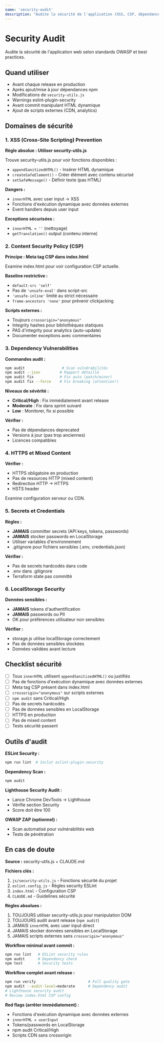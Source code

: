 ```yaml
---
name: 'security-audit'
description: "Audite la sécurité de l'application (XSS, CSP, dépendances vulnérables, CORS). Utiliser avant release, après ajout dépendances, ou modification security-utils.js"
---
```


# Security Audit

Audite la sécurité de l'application web selon standards OWASP et best practices.

## Quand utiliser

- Avant chaque release en production
- Après ajout/mise à jour dépendances npm
- Modifications de `security-utils.js`
- Warnings eslint-plugin-security
- Avant commit manipulant HTML dynamique
- Ajout de scripts externes (CDN, analytics)

## Domaines de sécurité

### 1. XSS (Cross-Site Scripting) Prevention

**Règle absolue : Utiliser security-utils.js**

Trouve security-utils.js pour voir fonctions disponibles :
- `appendSanitizedHTML()` - Insérer HTML dynamique
- `createSafeElement()` - Créer élément avec contenu sécurisé
- `setSafeMessage()` - Définir texte (pas HTML)

**Dangers :**
- `innerHTML` avec user input → XSS
- Fonctions d'exécution dynamique avec données externes
- Event handlers depuis user input

**Exceptions sécurisées :**
- `innerHTML = ''` (nettoyage)
- `getTranslation()` output (contenu interne)

### 2. Content Security Policy (CSP)

**Principe : Meta tag CSP dans index.html**

Examine index.html pour voir configuration CSP actuelle.

**Baseline restrictive :**
- `default-src 'self'`
- Pas de `'unsafe-eval'` dans script-src
- `'unsafe-inline'` limité au strict nécessaire
- `frame-ancestors 'none'` pour prévenir clickjacking

**Scripts externes :**
- Toujours `crossorigin="anonymous"`
- Integrity hashes pour bibliothèques statiques
- PAS d'integrity pour analytics (auto-update)
- Documenter exceptions avec commentaires

### 3. Dependency Vulnerabilities

**Commandes audit :**

```bash
npm audit                 # Scan vulnérabilités
npm audit --json         # Rapport détaillé
npm audit fix            # Fix auto (patch/minor)
npm audit fix --force    # Fix breaking (attention!)
```

**Niveaux de sévérité :**
- **Critical/High** : Fix immédiatement avant release
- **Moderate** : Fix dans sprint suivant
- **Low** : Monitorer, fix si possible

**Vérifier :**
- Pas de dépendances deprecated
- Versions à jour (pas trop anciennes)
- Licences compatibles

### 4. HTTPS et Mixed Content

**Vérifier :**
- HTTPS obligatoire en production
- Pas de resources HTTP (mixed content)
- Redirection HTTP → HTTPS
- HSTS header

Examine configuration serveur ou CDN.

### 5. Secrets et Credentials

**Règles :**
- **JAMAIS** committer secrets (API keys, tokens, passwords)
- **JAMAIS** stocker passwords en LocalStorage
- Utiliser variables d'environnement
- .gitignore pour fichiers sensibles (.env, credentials.json)

**Vérifier :**
- Pas de secrets hardcodés dans code
- .env dans .gitignore
- Terraform state pas committé

### 6. LocalStorage Security

**Données sensibles :**
- **JAMAIS** tokens d'authentification
- **JAMAIS** passwords ou PII
- OK pour préférences utilisateur non sensibles

**Vérifier :**
- storage.js utilise localStorage correctement
- Pas de données sensibles stockées
- Données validées avant lecture

## Checklist sécurité

- [ ] Tous `innerHTML` utilisent `appendSanitizedHTML()` ou justifiés
- [ ] Pas de fonctions d'exécution dynamique avec données externes
- [ ] Meta tag CSP présent dans index.html
- [ ] `crossorigin="anonymous"` sur scripts externes
- [ ] `npm audit` sans Critical/High
- [ ] Pas de secrets hardcodés
- [ ] Pas de données sensibles en LocalStorage
- [ ] HTTPS en production
- [ ] Pas de mixed content
- [ ] Tests sécurité passent

## Outils d'audit

**ESLint Security :**
```bash
npm run lint  # Inclut eslint-plugin-security
```

**Dependency Scan :**
```bash
npm audit
```

**Lighthouse Security Audit :**
- Lance Chrome DevTools → Lighthouse
- Vérifie section Security
- Score doit être 100

**OWASP ZAP (optionnel) :**
- Scan automatisé pour vulnérabilités web
- Tests de pénétration

## En cas de doute

**Source :** security-utils.js + CLAUDE.md

**Fichiers clés :**
1. `js/security-utils.js` - Fonctions sécurité du projet
2. `eslint.config.js` - Règles security ESLint
3. `index.html` - Configuration CSP
4. `CLAUDE.md` - Guidelines sécurité

**Règles absolues :**
1. TOUJOURS utiliser security-utils.js pour manipulation DOM
2. TOUJOURS audit avant release (`npm audit`)
3. JAMAIS `innerHTML` avec user input direct
4. JAMAIS stocker données sensibles en LocalStorage
5. JAMAIS scripts externes sans `crossorigin="anonymous"`

**Workflow minimal avant commit :**
```bash
npm run lint   # ESLint security rules
npm audit      # Dependency check
npm test       # Security tests
```

**Workflow complet avant release :**
```bash
npm run verify                        # Full quality gate
npm audit --audit-level=moderate      # Dependency audit
# Lighthouse security audit
# Review index.html CSP config
```

**Red flags (arrêter immédiatement) :**
- Fonctions d'exécution dynamique avec données externes
- `innerHTML = userInput`
- Tokens/passwords en LocalStorage
- npm audit Critical/High
- Scripts CDN sans crossorigin
